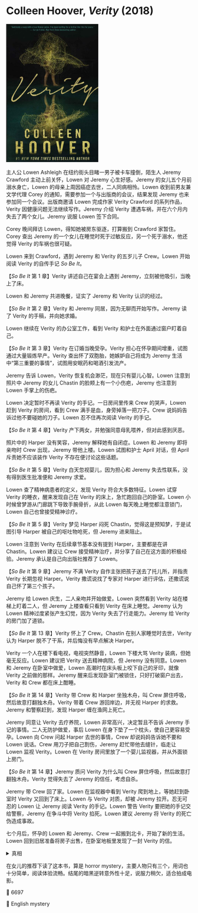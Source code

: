 # Colleen Hoover, <i>Verity</i> (2018)

<img src=images/2018_cover.jpg width=250/>

主人公 Lowen Ashleigh 在纽约街头目睹一男子被卡车撞倒，陌生人 Jeremy Crawford 主动上前关怀，Lowen 对 Jeremy 心生好感。Jeremy 的女儿五个月前溺水身亡，Lowen 的母亲上周因癌症去世，二人同病相怜。Lowen 收到前男友兼文学代理 Corey 的通知，需要参加一个与出版商的会议，结果发现 Jeremy 也来参加同一个会议。出版商邀请 Lowen 完成作家 Verity Crawford 的系列作品，Verity 因健康问题无法继续写作。Jeremy 介绍 Verity 遭遇车祸，并在六个月内失去了两个女儿。Jeremy 说服 Lowen 签下合同。

Corey 晚间拜访 Lowen，得知她被房东驱逐，打算搬到 Crawford 家暂住。Corey 查出 Jeremy 的一个女儿在睡觉时死于过敏反应，另一个死于溺水，他还觉得 Verity 的车祸也很可疑。

Lowen 来到 Crawford，遇到 Jeremy 和 Verity 的五岁儿子 Crew。Lowen 开始阅读 Verity 的自传手记 <i>So Be It</i>。

【<i>So Be It</i> 第 1 章】Verity 讲述自己在宴会上遇到 Jeremy，立刻被他吸引，当晚上了床。

Lowen 和 Jeremy 共进晚餐，证实了 Jeremy 和 Verity 认识的经过。

【<i>So Be It</i> 第 2 章】Verity 和 Jeremy 同居，因为无聊而开始写作。Jeremy 读了 Verity 的手稿，并向她求婚。

Lowen 继续在 Verity 的办公室工作，看到 Verity 和护士在外面通过窗户盯着自己。

【<i>So Be It</i> 第 3 章】Verity 在订婚当晚受孕。Verity 担心在怀孕期间增重，试图通过大量锻炼早产。Verity 查出怀了双胞胎，她嫉妒自己将成为 Jeremy 生活中“第三重要的事情”，试图用安眠药和喝酒引发流产。

Jeremy 告诉 Lowen，Verity 恢复机会渺茫，现在只有婴儿心智。Lowen 注意到照片中 Jeremy 的女儿 Chastin 的脸颊上有一个小伤疤，Jeremy 也注意到 Lowen 手掌上的伤疤。

Lowen 决定暂时不再读 Verity 的手记。一日房间里传来 Crew 的哭声，Lowen 赶到 Verity 的房间，看到 Crew 满手是血，身旁掉落一把刀子。Crew 说妈妈告诉过他不要碰她的刀子。Lowen 忍不住再次阅读 Verity 的手记。

【<i>So Be It</i> 第 4 章】Verity 产下两女，并勉强同意母乳喂养，但对此感到厌恶。

照片中的 Harper 没有笑容，Jeremy 解释她有自闭症。Lowen 和 Jeremy 即将亲吻时 Crew 出现，Jeremy 带他上楼。Lowen 试图和护士 April 对话，但 April 斥责她不应该装作 Verity 不存在便讨论这些话题。

【<i>So Be It</i> 第 5 章】Verity 白天忽视婴儿，因为担心和 Jeremy 失去性联系，没有得到医生批准便和 Jeremy 求爱。

Lowen 查了精神病患者的定义，发现 Verity 符合大多数特征。Lowen 试穿 Verity 的睡衣，醒来发现自己在 Verity 的床上，急忙跑回自己的卧室。Lowen 小时候曾梦游从门廊跳下导致手腕骨折，从此 Lowen 每天晚上睡觉都注意锁门，Lowen 自己也曾接受精神诊疗。

【<i>So Be It</i> 第 5 章】Verity 梦见 Harper 闷死 Chastin，觉得这是预知梦，于是试图引导 Harper 被自己的呕吐物呛死，但 Jeremy 进来阻止。

Lowen 注意到 Verity 在后续章节基本没有提到 Harper，主要都是在讲 Chastin。Lowen 建议让 Crew 接受精神治疗，并分享了自己在这方面的积极经验。Jeremy 承认是自己向出版社推荐了 Lowen。

【<i>So Be It</i> 第 9 章】Jeremy 不满 Verity 自作主张把孩子送去了托儿所，并指责 Verity 长期忽视 Harper。Verity 撒谎说找了专家对 Harper 进行评估，还撒谎说自己怀了第三个孩子。

Jeremy 给 Lowen 庆生，二人亲吻并开始做爱。Lowen 突然看到 Verity 站在楼梯上盯着二人，但 Jeremy 上楼查看只看到 Verity 在床上睡觉。Jeremy 认为 Lowen 精神过度紧张产生幻觉，因为 Verity 失去了行走能力。Jeremy 给 Verity 的房门加了道锁。

【<i>So Be It</i> 第 13 章】Verity 怀上了 Crew。Chastin 在别人家睡觉时去世，Verity 认为 Harper 脱不了干系，并后悔没有早点解决 Harper。

Verity 一个人在楼下看电视，电视突然静音，Lowen 下楼大骂 Verity 装病，但她毫无反应。Lowen 建议把 Verity 送去精神病院，但 Jeremy 没有同意。Lowen 和 Jeremy 在卧室中做爱，Lowen 高潮时在床头板上咬下自己的牙印，就像 Verity 之前做的那样。Jeremy 醒来后发现卧室门被锁住，只好打破窗户出去，Verity 和 Crew 都在床上酣睡。

【<i>So Be It</i> 第 14 章】Verity 带 Crew 和 Harper 坐独木舟，叫 Crew 屏住呼吸，然后故意打翻独木舟。Verity 带着 Crew 游回岸边，并无视 Harper 的求救。Jeremy 和警察赶到，发现 Harper 缠在渔网上死亡。

Jeremy 同意让 Verity 去疗养院，Lowen 非常高兴，决定暂且不告诉 Jeremy 手记的事情。二人无防护做爱，事后 Lowen 在身下垫了一个枕头，使自己更容易受孕。Lowen 向 Crew 问起 Harper 去世的事情，Crew 却说妈妈告诉她不要和 Lowen 说话。Crew 用刀子把自己割伤，Jeremy 赶忙带他去缝针，临走让 Lowen 监视 Verity。Lowen 在 Verity 房间里放了一个婴儿监视器，并从外面锁上房门。

【<i>So Be It</i> 第 14 章】Jeremy 质问 Verity 为什么叫 Crew 屏住呼吸，然后故意打翻独木舟。Verity 觉得失去了 Jeremy 的信任，考虑自杀。

Jeremy 带 Crew 回了家。Lowen 在监视器中看到 Verity 爬到地上，等她赶到卧室时 Verity 又回到了床上。Lowen 与 Verity 对质，却被 Jeremy 拉开。忍无可忍的 Lowen 让 Jeremy 阅读 Verity 的手记。Lowen 警告 Verity 要把她的手记交给警察，Jeremy 在争斗中将 Verity 掐死。Lowen 建议 Jeremy 将 Verity 的死亡伪造成事故。

七个月后，怀孕的 Lowen 和 Jeremy、Crew 一起搬到北卡，开始了新的生活。Lowen 回到旧居准备将房子出售，在卧室地板里发现了一封 Verity 的信。

<details><summary>真相</summary>
Verity 遭遇写作瓶颈，编辑建议她尝试“对抗性写作”，即在手记中写下与真实相反的想法，这是为什么 Verity 能够塑造出如此可怕的角色。Harper 的死亡是意外。Jeremy 发现手记后将 Verity 掐晕，并试图制造 Verity 车祸死亡的假象，但没能成功。Verity 隐瞒了自己恢复健康的事实，计划带着 Crew 逃跑。Verity 目睹 Jeremy 和 Lowen 在卧室内做爱，给 Jeremy 写下了这封信。Lowen 最终将信销毁。
</details>

在女儿的推荐下读了这本书，算是 horror mystery，主要人物只有三个，用词也十分简单，阅读体验流畅。结尾的暗黑逆转意外性十足，说服力稍欠，适合拍成电影。

:link: 6697

:file_folder: English mystery
